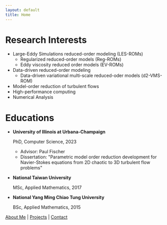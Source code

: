 ```yaml
---
layout: default
title: Home
---
```


# Research Interests

- Large-Eddy Simulations reduced-order modeling (LES-ROMs)
  - Regularized reduced-order models (Reg-ROMs)
  - Eddy viscosity reduced order models (EV-ROMs)
- Data-driven reduced-order modeling
  - Data-driven variational multi-scale reduced-oder models (d2-VMS-ROM)
- Model-order reduction of turbulent flows
- High-performance computing
- Numerical Analysis

# Educations

- **University of Illinois at Urbana-Champaign**

  PhD, Computer Science, 2023
    - Advisor: Paul Fischer
    - Dissertation: "Parametric model order reduction development for Navier-Stokes equations from 2D chaotic to 3D turbulent flow problems"
- **National Taiwan University**

  MSc, Applied Mathematics, 2017
- **National Yang Ming Chiao Tung University**

  BSc, Applied Mathematics, 2015


[About Me](about.md) | [Projects](projects.md) | [Contact](contact.md)